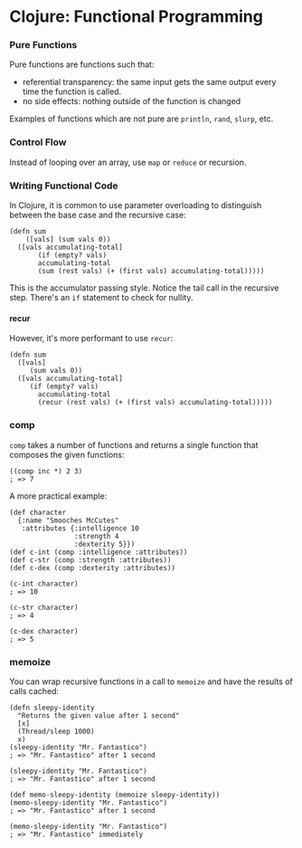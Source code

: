 # Clojure: Functional Programming 

### Pure Functions 

Pure functions are functions such that:

* referential transparency: the same input gets the same output every time the function is called.
* no side effects: nothing outside of the function is changed 

Examples of functions which are not pure are `println`, `rand`, `slurp`, etc. 

### Control Flow

Instead of looping over an array, use `map` or `reduce` or recursion. 

### Writing Functional Code

In Clojure, it is common to use parameter overloading to distinguish between the base case and the recursive case:

```
(defn sum
    ([vals] (sum vals 0)) 
  ([vals accumulating-total]
       (if (empty? vals)  
       accumulating-total
       (sum (rest vals) (+ (first vals) accumulating-total)))))
```

This is the accumulator passing style. Notice the tail call in the recursive step. There's an `if` statement to check for nullity.

#### recur

However, it's more performant to use `recur`:

```
(defn sum
  ([vals]
     (sum vals 0))
  ([vals accumulating-total]
     (if (empty? vals)
       accumulating-total
       (recur (rest vals) (+ (first vals) accumulating-total)))))
```

### comp

`comp` takes a number of functions and returns a single function that composes the given functions:

```
((comp inc *) 2 3)
; => 7
```

A more practical example:

```
(def character
  {:name "Smooches McCutes"
   :attributes {:intelligence 10
                :strength 4
                :dexterity 5}})
(def c-int (comp :intelligence :attributes))
(def c-str (comp :strength :attributes))
(def c-dex (comp :dexterity :attributes))

(c-int character)
; => 10

(c-str character)
; => 4

(c-dex character)
; => 5
```

### memoize

You can wrap recursive functions in a call to `memoize` and have the results of calls cached:

```
(defn sleepy-identity
  "Returns the given value after 1 second"
  [x]
  (Thread/sleep 1000)
  x)
(sleepy-identity "Mr. Fantastico")
; => "Mr. Fantastico" after 1 second

(sleepy-identity "Mr. Fantastico")
; => "Mr. Fantastico" after 1 second

(def memo-sleepy-identity (memoize sleepy-identity))
(memo-sleepy-identity "Mr. Fantastico")
; => "Mr. Fantastico" after 1 second

(memo-sleepy-identity "Mr. Fantastico")
; => "Mr. Fantastico" immediately
```

